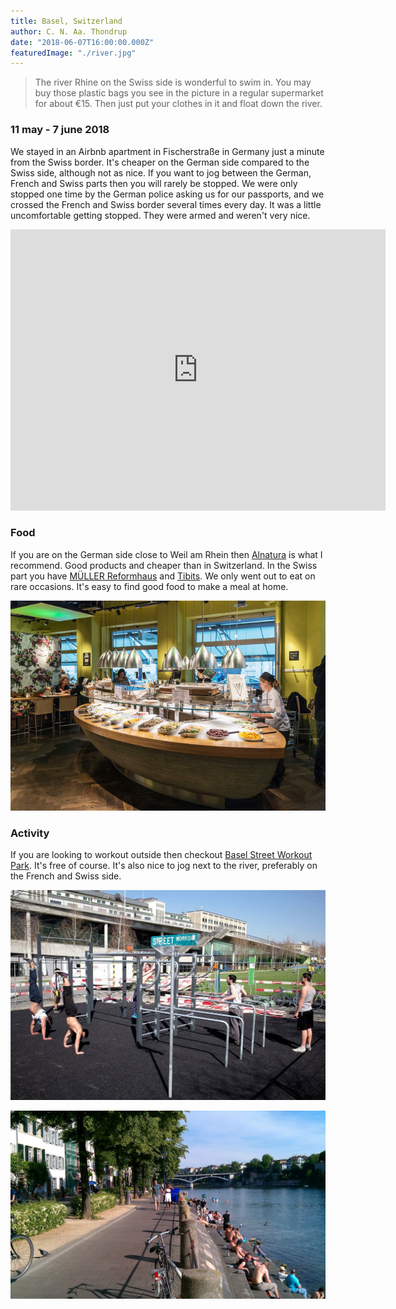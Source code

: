 ```yaml
---
title: Basel, Switzerland
author: C. N. Aa. Thondrup
date: "2018-06-07T16:00:00.000Z"
featuredImage: "./river.jpg"
---
```


> The river Rhine on the Swiss side is wonderful to swim in. You may buy those plastic bags you see in the picture in a regular supermarket for about €15. Then just put your clothes in it and float down the river.

### 11 may - 7 june 2018
We stayed in an Airbnb apartment in Fischerstraße in Germany just a minute from the Swiss border. It's cheaper on the German side compared to the Swiss side, although not as nice. If you want to jog between the German, French and Swiss parts then you will rarely be stopped. We were only stopped one time by the German police asking us for our passports, and we crossed the French and Swiss border several times every day. It was a little uncomfortable getting stopped. They were armed and weren't very nice.

<iframe src="https://www.google.com/maps/embed?pb=!1m18!1m12!1m3!1d6931.433713426529!2d7.591145767722511!3d47.58682655488994!2m3!1f0!2f0!3f0!3m2!1i1024!2i768!4f13.1!3m3!1m2!1s0x4791b987cbe28811%3A0xbc4cb268ab1bd617!2sFischerstra%C3%9Fe%2C+79576+Weil+am+Rhein%2C+Germany!5e0!3m2!1sen!2sit!4v1529923851862" width="600" height="450" frameborder="0" style="border:0" allowfullscreen></iframe>

### Food
If you are on the German side close to Weil am Rhein then [Alnatura](https://www.alnatura.de/de-de/m%C3%A4rkte/alnatura-filialen-detailseiten/w/weil-am-rhein-alnatura-super-natur-markt-l%C3%B6025) is what I recommend. Good products and cheaper than in Switzerland.
In the Swiss part you have [MÜLLER Reformhaus](www.reformhaus.ch/) and [Tibits](https://www.tibits.ch/de/). We only went out to eat on rare occasions. It's easy to find good food to make a meal at home. 

![Tibits](./tibits.jpg "Tibits")

### Activity
If you are looking to workout outside then checkout [Basel Street Workout Park](https://calisthenics-parks.com/spots/529-en-street-workout-park-in-basel-switzerland). It's free of course. It's also nice to jog next to the river, preferably on the French and Swiss side.

![Workout](./workout.jpg "Workout at Dreirosenareal")

![Jog](./jog.jpg "Jog by the river")